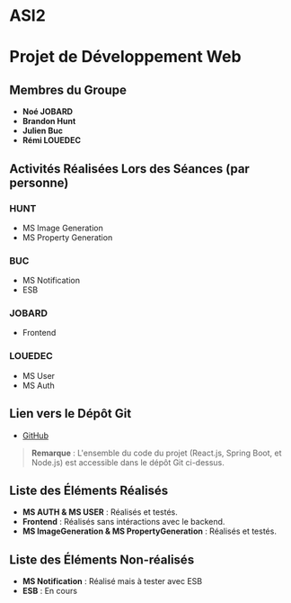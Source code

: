 # ASI2

Projet de Développement Web
===========================

Membres du Groupe
-----------------

-   **Noé JOBARD**  
-   **Brandon Hunt**  
-   **Julien Buc**  
-   **Rémi LOUEDEC**  

Activités Réalisées Lors des Séances (par personne)
---------------------------------------------------

### HUNT

-   MS Image Generation
-   MS Property Generation

### BUC

-   MS Notification
-   ESB

### JOBARD

-   Frontend

### LOUEDEC

-   MS User
-   MS Auth

Lien vers le Dépôt Git
----------------------

-   [GitHub](https://github.com/Ashersxm/ASI2.git)

> **Remarque** : L'ensemble du code du projet (React.js, Spring Boot, et Node.js) est accessible dans le dépôt Git ci-dessus.

Liste des Éléments Réalisés
---------------------------

-   **MS AUTH & MS USER** : Réalisés et testés.
-   **Frontend** : Réalisés sans intéractions avec le backend.
-   **MS ImageGeneration & MS PropertyGeneration** : Réalisés et testés.

Liste des Éléments Non-réalisés
-------------------------------

-   **MS Notification** : Réalisé mais à tester avec ESB
-   **ESB** : En cours
